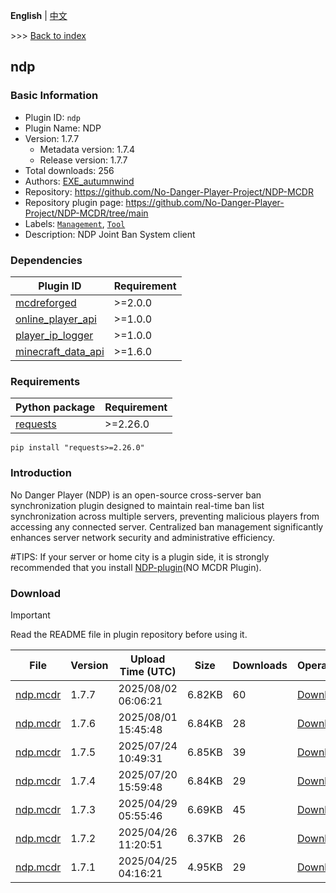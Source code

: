 **English** | [中文](readme-zh_cn.md)

\>\>\> [Back to index](/readme.md)

## ndp

### Basic Information

- Plugin ID: `ndp`
- Plugin Name: NDP
- Version: 1.7.7
  - Metadata version: 1.7.4
  - Release version: 1.7.7
- Total downloads: 256
- Authors: [EXE_autumnwind](https://github.com/EXE-autumnwind)
- Repository: https://github.com/No-Danger-Player-Project/NDP-MCDR
- Repository plugin page: https://github.com/No-Danger-Player-Project/NDP-MCDR/tree/main
- Labels: [`Management`](/labels/management/readme.md), [`Tool`](/labels/tool/readme.md)
- Description: NDP Joint Ban System client

### Dependencies

| Plugin ID | Requirement |
| --- | --- |
| [mcdreforged](https://github.com/Fallen-Breath/MCDReforged) | \>=2.0.0 |
| [online_player_api](/plugins/online_player_api/readme.md) | \>=1.0.0 |
| [player_ip_logger](/plugins/player_ip_logger/readme.md) | \>=1.0.0 |
| [minecraft_data_api](/plugins/minecraft_data_api/readme.md) | \>=1.6.0 |

### Requirements

| Python package | Requirement |
| --- | --- |
| [requests](https://pypi.org/project/requests) | \>=2.26.0 |

```
pip install "requests>=2.26.0"
```

### Introduction

​No Danger Player (NDP)​​ is an open-source cross-server ban synchronization plugin designed to maintain real-time ban list synchronization across multiple servers, preventing malicious players from accessing any connected server. Centralized ban management significantly enhances server network security and administrative efficiency.

#TIPS: If your server or home city is a plugin side, it is strongly recommended that you install [NDP-plugin](https://modrinth.com/plugin/ndp-plugins)(NO MCDR Plugin).

### Download

> [!IMPORTANT]
> Read the README file in plugin repository before using it.

| File | Version | Upload Time (UTC) | Size | Downloads | Operations |
| --- | --- | --- | --- | --- | --- |
| [ndp.mcdr](https://github.com/No-Danger-Player-Project/NDP-MCDR/releases/tag/v1.7.7) | 1.7.7 | 2025/08/02 06:06:21 | 6.82KB | 60 | [Download](https://github.com/No-Danger-Player-Project/NDP-MCDR/releases/download/v1.7.7/ndp.mcdr) |
| [ndp.mcdr](https://github.com/No-Danger-Player-Project/NDP-MCDR/releases/tag/v1.7.6) | 1.7.6 | 2025/08/01 15:45:48 | 6.84KB | 28 | [Download](https://github.com/No-Danger-Player-Project/NDP-MCDR/releases/download/v1.7.6/ndp.mcdr) |
| [ndp.mcdr](https://github.com/No-Danger-Player-Project/NDP-MCDR/releases/tag/v1.7.5) | 1.7.5 | 2025/07/24 10:49:31 | 6.85KB | 39 | [Download](https://github.com/No-Danger-Player-Project/NDP-MCDR/releases/download/v1.7.5/ndp.mcdr) |
| [ndp.mcdr](https://github.com/No-Danger-Player-Project/NDP-MCDR/releases/tag/v1.7.4) | 1.7.4 | 2025/07/20 15:59:48 | 6.84KB | 29 | [Download](https://github.com/No-Danger-Player-Project/NDP-MCDR/releases/download/v1.7.4/ndp.mcdr) |
| [ndp.mcdr](https://github.com/No-Danger-Player-Project/NDP-MCDR/releases/tag/v1.7.3) | 1.7.3 | 2025/04/29 05:55:46 | 6.69KB | 45 | [Download](https://github.com/No-Danger-Player-Project/NDP-MCDR/releases/download/v1.7.3/ndp.mcdr) |
| [ndp.mcdr](https://github.com/No-Danger-Player-Project/NDP-MCDR/releases/tag/v1.7.2) | 1.7.2 | 2025/04/26 11:20:51 | 6.37KB | 26 | [Download](https://github.com/No-Danger-Player-Project/NDP-MCDR/releases/download/v1.7.2/ndp.mcdr) |
| [ndp.mcdr](https://github.com/No-Danger-Player-Project/NDP-MCDR/releases/tag/v1.7.1) | 1.7.1 | 2025/04/25 04:16:21 | 4.95KB | 29 | [Download](https://github.com/No-Danger-Player-Project/NDP-MCDR/releases/download/v1.7.1/ndp.mcdr) |

